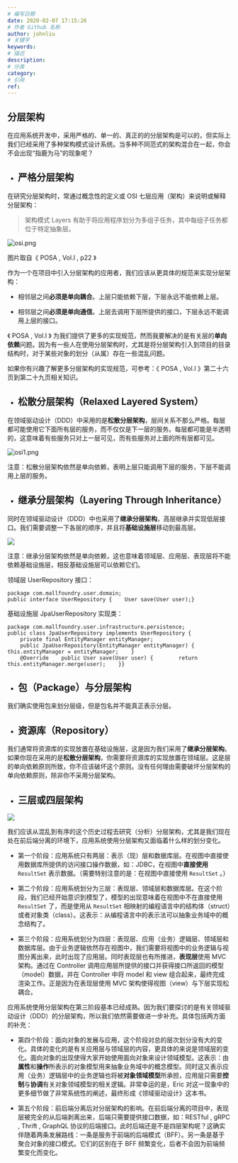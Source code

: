 ```yaml
---
# 编写日期
date: 2020-02-07 17:15:26
# 作者 Github 名称
author: johnliu
# 关键字
keywords:
# 描述
description:
# 分类
category: 
# 引用
ref:
---
```



## **分层架构**

在应用系统开发中，采用严格的、单一的、真正的的分层架构是可以的，但实际上我们已经采用了多种架构模式设计系统。当多种不同范式的架构混合在一起，你会不会出现“指鹿为马”的现象呢？

+   ## **严格分层架构**
    

在研究分层架构时，常通过概念性的定义或 OSI 七层应用（架构）来说明或解释分层架构：

> 架构模式 Layers 有助于将应用程序划分为多组子任务，其中每组子任务都位于特定抽象层。

![osi.png](http://dgiot-1253666439.cos.ap-shanghai-fsi.myqcloud.com/shuwa_tech/zh/backend/dgiot/ddd/osi.png)

图片取自《 POSA , Vol.I , p22 》

作为一个在项目中引入分层架构的应用者，我们应该从更具体的规范来实现分层架构：

+   相邻层之间**必须是单向耦合**。上层只能依赖下层，下层永远不能依赖上层。
    
+   相邻层之间**必须是单向通信**。上层去调用下层所提供的接口，下层永远不能调用上层的接口。
    

《 POSA , Vol.I 》 为我们提供了更多的实现规范，然而我要解决的是有关层的**单向依赖**问题。因为有一些人在使用分层架构时，尤其是将分层架构引入到项目的目录结构时，对于某些对象的划分（从属）存在一些混乱问题。

如果你有兴趣了解更多分层架构的实现规范，可参考：《 POSA , Vol.I 》第二十六页到第二十九页相关知识。

+   ## **松散分层架构（Relaxed Layered System）**
    

在领域驱动设计（DDD）中采用的是**松散分层架构**，层间关系不那么严格。每层都可能使用它下面所有层的服务，而不仅仅是下一层的服务。每层都可能是半透明的，这意味着有些服务只对上一层可见，而有些服务对上面的所有层都可见。

![osi1.png](http://dgiot-1253666439.cos.ap-shanghai-fsi.myqcloud.com/shuwa_tech/zh/backend/dgiot/ddd/osi1.png)

注意：松散分层架构依然是单向依赖，表明上层只能调用下层的服务，下层不能调用上层的服务。

+   ## **继承分层架构（Layering Through Inheritance）**
    

同时在领域驱动设计（DDD）中也采用了**继承分层架构**，高层继承并实现低层接口。我们需要调整一下各层的顺序，并且将**基础设施层**移动到最高层。

![](https://mmbiz.qpic.cn/mmbiz_png/sXiaukvjR0RBqJzaDtlf6p2TWsGYKnmevuGgKcibrs0pLFtO32PFLFO3nu8vNJvIsXFVARguJRAaJcqaE9juicboA/640?wx_fmt=png)

注意：继承分层架构依然是单向依赖，这也意味着领域层、应用层、表现层将不能依赖基础设施层，相反基础设施层可以依赖它们。

领域层 UserRepository 接口：

```auto
package com.mallfoundry.user.domain;
public interface UserRepository {    User save(User user);}
```

基础设施层 JpaUserRepository 实现类：

```auto
package com.mallfoundry.user.infrastructure.persistence;
public class JpaUserRepository implements UserRepository {
    private final EntityManager entityManager;
    public JpaUserRepository(EntityManager entityManager) {        this.entityManager = entityManager;    }
    @Override    public User save(User user) {        return this.entityManager.merge(user);    }}
```

+   ## **包（Package）与分层架构**
    

我们确实使用包来划分层级，但是包名并不能真正表示分层。

+   ## **资源库（Repository）**
    

我们通常将资源库的实现放置在基础设施层，这是因为我们采用了**继承分层架构**。如果你现在采用的是**松散分层架构**，你需要将资源库的实现放置在领域层。这是层的单向依赖原则所致，你不应该破坏这个原则。没有任何理由需要破坏分层架构的单向依赖原则，除非你不采用分层架构。

+   ## **三层或四层架构**
    

![](https://mmbiz.qpic.cn/mmbiz_png/sXiaukvjR0RBqJzaDtlf6p2TWsGYKnmevrT8kkKtKte809VH8HSojTJEdlnXgicfW6WWBBRZGU3QWojAiaQbrFAibQ/640?wx_fmt=png)

我们应该从混乱到有序的这个历史过程去研究（分析）分层架构，尤其是我们现在处在前后端分离的环境下，应用系统使用分层架构又面临着什么样的划分变化。

+   第一个阶段：应用系统只有两层：表示（现）层和数据库层。在视图中直接使用数据库所提供的访问接口操作数据，如：JDBC，在视图中**直接使用** `ResultSet` 表示数据。（需要特别注意的是：在视图中直接使用 `ResultSet` 。）
    
+   第二个阶段：应用系统划分为三层：表现层、领域层和数据库层。在这个阶段，我们已经开始意识到模型了，模型的出现意味着在视图中不在直接使用 `ResultSet` 了，而是使用从 `ResultSet` 相映射的编程语言中的结构体（struct）或者对象类（class）。这表示：从编程语言中的表示法可以抽象业务域中的概念结构了。
    
+   第三个阶段：应用系统划分为四层：表现层、应用（业务）逻辑层、领域层和数据库层。由于业务逻辑依然存在视图中，我们需要将视图中的业务逻辑与视图分离出来，此时出现了应用层。同时表现层也有所推进，**表现层**使用 MVC 架构。通过在 Controller 调用应用层所提供的接口并获得接口所返回的模型（model）数据，并在 Controller 中将 model 和 view 组合起来，最终完成渲染工作。正是因为在表现层使用 MVC 架构使得视图（view）与下层实现松耦合。
    

应用系统使用分层架构在第三阶段基本已经成熟。因为我们要探讨的是有关领域驱动设计（DDD）的分层架构，所以我们依然需要做进一步补充。具体包括两方面的补充：

+   第四个阶段：面向对象的发展与应用，这个阶段对总的层次划分没有大的变化。具体的变化的是有关应用层与领域层的内容，更具体的来说是领域层的变化。面向对象的出现使得大家开始使用面向对象来设计领域模型。这表示：由**属性**和**操作**所表示的对象模型用来抽象业务域中的概念模型。同时这又表示应用（业务）逻辑层中的业务逻辑也将被**对象领域模型**所承担，应用层只需要**控制**与**协调**有关对象领域模型的相关逻辑。非常幸运的是，Eric 对这一现象中的更多细节做了非常系统性的阐述，最终形成《领域驱动设计》这本书。
    
+   第五个阶段：前后端分离后对分层架构的影响。在前后端分离的项目中，表现层被完全的从后端剥离出来，后端只需要提供接口数据，如：RESTful , gRPC , Thrift , GraphQL 协议的后端接口。此时后端还是不是四层架构呢？这确实伴随着两条发展路线：一条是服务于前端的后端模式（BFF）。另一条是基于聚合对象的接口模式。它们的区别在于 BFF 频繁变化，后者不会因为前端频繁变化而变化。
    



